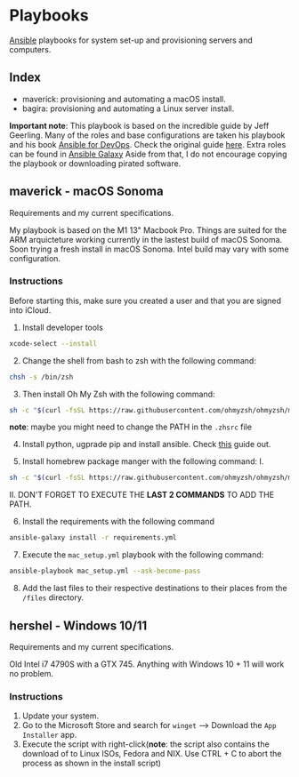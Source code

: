 # Playbooks
[Ansible](https://www.ansible.com/) playbooks for system set-up and provisioning servers and computers.

## Index
- maverick: provisioning and automating a macOS install.
- bagira: provisioning and automating a Linux server install.

**Important note**: This playbook is based on the incredible guide by Jeff Geerling. Many of the roles and base configurations are taken his playbook and his book [Ansible for DevOps](https://www.ansiblefordevops.com/). Check the original guide [here](https://github.com/geerlingguy/mac-dev-playbook). 
Extra roles can be found in [Ansible Galaxy](https://galaxy.ansible.com/ui/)
Aside from that, I do not encourage copying the playbook or downloading pirated software.   

## maverick - macOS Sonoma 
Requirements and my current specifications.

My playbook is based on the M1 13" Macbook Pro. Things are suited for the ARM arquicteture working currently in the lastest build of macOS Sonoma. Soon trying a fresh install in macOS Sonoma. Intel build may vary with some configuration. 

### Instructions 

Before starting this, make sure you created a user and that you are signed into iCloud.  

1. Install developer tools 
```sh 
xcode-select --install
``` 

2. Change the shell from bash to zsh with the following command: 
```sh
chsh -s /bin/zsh
``` 

3. Then install Oh My Zsh with the following command: 
```sh 
sh -c "$(curl -fsSL https://raw.githubusercontent.com/ohmyzsh/ohmyzsh/master/tools/install.sh)"`
```
**note**: maybe you might need to change the PATH in the `.zhsrc` file

4. Install python, ugprade pip and install ansible. Check [this](https://docs.ansible.com/ansible/latest/installation_guide/intro_installation.html#installing-and-upgrading-ansible-with-pip) guide out. 

5. Install homebrew package manger with the following command: 
I.
```sh 
sh -c "$(curl -fsSL https://raw.githubusercontent.com/ohmyzsh/ohmyzsh/master/tools/install.sh)"
``` 
II. DON'T FORGET TO EXECUTE THE **LAST 2 COMMANDS** TO ADD THE PATH.


6. Install the requirements with the following command 
```sh
ansible-galaxy install -r requirements.yml
```

7. Execute the `mac_setup.yml` playbook with the following command: 
```sh 
ansible-playbook mac_setup.yml --ask-become-pass
```

8. Add the last files to their respective destinations to their places from the `/files` directory.

## hershel - Windows 10/11 
Requirements and my current specifications.

Old Intel i7 4790S with a GTX 745. Anything with Windows 10 + 11 will work no problem. 

### Instructions 
1. Update your system.
2. Go to the Microsoft Store and search for `winget` --> Download the `App Installer` app. 
3. Execute the script with right-click(**note**: the script also contains the download of to Linux ISOs, Fedora and NIX. Use CTRL + C to abort the process as shown in the install script)


